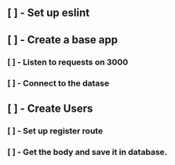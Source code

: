 ## [ ] - Set up eslint

## [ ] - Create a base app

### [ ] - Listen to requests on 3000

### [ ] - Connect to the datase

## [ ] - Create Users

### [ ] - Set up register route

### [ ] - Get the body and save it in database.
